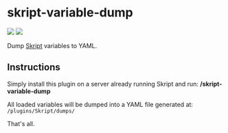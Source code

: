 # skript-variable-dump

[![](https://img.shields.io/badge/License-MIT-blue)](./LICENSE "Project license: MIT")
[![](https://img.shields.io/badge/Java-8-orange)](# "This project targets Java 8")

Dump [Skript](https://github.com/SkriptLang/Skript/) variables to YAML.

## Instructions

Simply install this plugin on a server already running Skript and run:
**/skript-variable-dump**

All loaded variables will be dumped into a YAML file generated at:
`/plugins/Skript/dumps/`

That's all.

